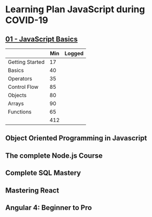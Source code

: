 # Learning Plan JavaScript during COVID-19

## [01 - JavaScript Basics](./01-js-basics.md)

|                   | Min  | Logged      |
|-------------------|------|-------------|
| Getting Started   | 17   |             |
| Basics            | 40   |             |
| Operators         | 35   |             |
| Control Flow      | 85   |             |
| Objects           | 80   |             |
| Arrays            | 90   |             |
| Functions         | 65   |             |
|                   | 412  |             |

## Object Oriented Programming in Javascript
## The complete Node.js Course
## Complete SQL Mastery
## Mastering React
## Angular 4: Beginner to Pro
